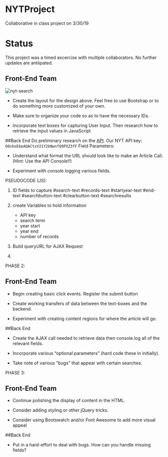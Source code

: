 # NYTProject
Collaborative in class project on 3/30/19

# Status
This project was a timed excercise with multiple collaborators.  No further updates are antiipated.

## Front-End Team
![nyt-search](Images/nyt.png)

* Create the layout for the design above. Feel free to use Bootstrap or to do something more customized of your own.

* Make sure to organize your code so as to have the necessary IDs.

* Incorporate text boxes for capturing User Input. Then research how to retrieve the input values in JavaScript

##Back End
Do preliminary research on the [API](http://developer.nytimes.com/article_search_v2.json).
Our NYT API key: `O0skeEbeAQACtxV21Y2bNwnfQ9PXZ3fF`
Field Parameters: 

* Understand what format the URL should look like to make an Article Call. (Hint: Use the API Console!!)

* Experiment with console logging various fields.

PSEUDOCODE (JS):
1. ID fields to capture
#search-text
#records-text
#startyear-text
#end-text
#searchbutton-text
#clearbutton-text
#searchresults


2. create Variables to hold information
    - API key
    - search term
    - year start
    - year end
    - number of records

3. Build queryURL for AJAX Request

4. 





PHASE 2:
## Front-End Team

* Begin creating basic click events. Register the submit button

* Create working transfers of data between the text-boxes and the backend.

* Experiment with creating content regions for where the article will go.

##Back End
* Create the AJAX call needed to retrieve data then console.log all of the relevant fields.

* Incorporate various “optional parameters” (hard code these in initially).

* Take note of various “bugs” that appear with certain searches.



PHASE 3:

## Front-End Team

* Continue polishing the display of content in the HTML.

* Consider adding styling or other jQuery tricks.

* Consider using Bootswatch and/or Font Awesome to add more visual appeal

##Back End
* Put in a hard-effort to deal with bugs. How can you handle missing fields?

